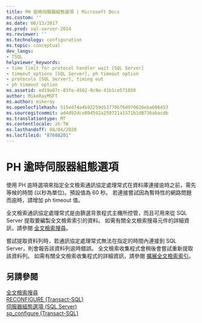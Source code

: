 ```yaml
---
title: PH 逾時伺服器組態選項 | Microsoft Docs
ms.custom: ''
ms.date: 06/13/2017
ms.prod: sql-server-2014
ms.reviewer: ''
ms.technology: configuration
ms.topic: conceptual
dev_langs:
- TSQL
helpviewer_keywords:
- time limit for protocol handler wait [SQL Server]
- timeout options [SQL Server], ph timeout option
- protocols [SQL Server], timing out
- ph timeout option
ms.assetid: ed19a07c-83fe-4582-9c9e-41b1ce571850
author: MikeRayMSFT
ms.author: mikeray
ms.openlocfilehash: 515ed74a4b92259d53770bf6d970626eba686453
ms.sourcegitcommit: ad4d92dce894592a259721a1571b1d8736abacdb
ms.translationtype: MT
ms.contentlocale: zh-TW
ms.lasthandoff: 08/04/2020
ms.locfileid: "87688201"
---
```

# <a name="ph-timeout-server-configuration-option"></a>PH 逾時伺服器組態選項
  使用 PH 逾時選項來指定全文檢索通訊協定處理常式在資料庫連接逾時之前，需先等候的時間 (以秒為單位)。預設值為 60 秒。 若連接嘗試因為暫時性的網路問題而逾時，請增加 ph timeout 值。  
  
 全文檢索通訊協定處理常式是由篩選背景程式主機所控管，而且可用來從 SQL Server 提取要編製全文檢索索引的資料。 如需有關全文檢索搜尋元件的詳細資訊，請參閱 [全文檢索搜尋](../../relational-databases/search/full-text-search.md)。  
  
 嘗試提取資料列時，若通訊協定處理常式無法在指定的時間內連接到 SQL Server，則會報告該資料列逾時錯誤。 全文檢索收集程式會稍後會嘗試重新提取該資料列。 如需有關全文檢索收集程式的詳細資訊，請參閱 [擴展全文檢索索引](../../relational-databases/indexes/indexes.md)。  
  
## <a name="see-also"></a>另請參閱  
 [全文檢索搜尋](../../relational-databases/search/full-text-search.md)   
 [RECONFIGURE &#40;Transact-SQL&#41;](/sql/t-sql/language-elements/reconfigure-transact-sql)   
 [伺服器組態選項 &#40;SQL Server&#41;](server-configuration-options-sql-server.md)   
 [sp_configure &#40;Transact-SQL&#41;](/sql/relational-databases/system-stored-procedures/sp-configure-transact-sql)  
  
  
